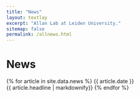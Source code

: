 ```yaml
---
title: "News"
layout: textlay
excerpt: "Allan Lab at Leiden University."
sitemap: false
permalink: /allnews.html
---
```


# News

{% for article in site.data.news %}
{{ article.date }} <br>
{{ article.headline | markdownify}}
{% endfor %}
